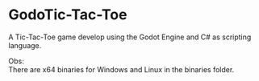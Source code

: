 # GodoTic-Tac-Toe
A Tic-Tac-Toe game develop using the Godot Engine and C# as scripting language.
<br/>

Obs:
<br/>
There are x64 binaries for Windows and Linux in the binaries folder.

